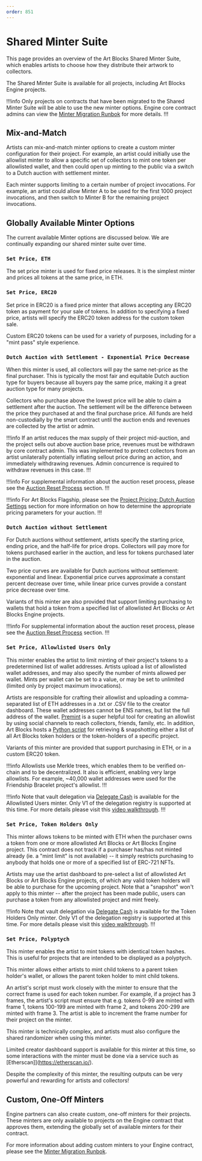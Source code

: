```yaml
---
order: 851
---
```


# Shared Minter Suite

This page provides an overview of the Art Blocks Shared Minter Suite, which enables artists to choose how they distribute their artwork to collectors.

The Shared Minter Suite is available for all projects, including Art Blocks Engine projects.

!!!info
Only projects on contracts that have been migrated to the Shared Minter Suite will be able to use the new minter options. Engine core contract admins can view the [Minter Migration Runbok](./../art-blocks-engine-onboarding/art-blocks-engine-101/minter-suite-migration-runbook.md) for more details.
!!!

## Mix-and-Match

Artists can mix-and-match minter options to create a custom minter configuration for their project. For example, an artist could initially use the allowlist minter to allow a specific set of collectors to mint one token per allowlisted wallet, and then could open up minting to the public via a switch to a Dutch auction with settlement minter.

Each minter supports limiting to a certain number of project invocations. For example, an artist could allow Minter A to be used for the first 1000 project invocations, and then switch to Minter B for the remaining project invocations.

## Globally Available Minter Options

The current available Minter options are discussed below. We are continually expanding our shared minter suite over time.

### `Set Price, ETH`

The set price minter is used for fixed price releases. It is the simplest minter and prices all tokens at the same price, in ETH.

### `Set Price, ERC20`

Set price in ERC20 is a fixed price minter that allows accepting any ERC20 token as payment for your sale of tokens. In addition to specifying a fixed price, artists will specify the ERC20 token address for the custom token sale.

Custom ERC20 tokens can be used for a variety of purposes, including for a "mint pass" style experience.

### `Dutch Auction with Settlement - Exponential Price Decrease`

When this minter is used, all collectors will pay the same net-price as the final purchaser. This is typically the most fair and equitable Dutch auction type for buyers because all buyers pay the same price, making it a great auction type for many projects.

Collectors who purchase above the lowest price will be able to claim a settlement after the auction. The settlement will be the difference between the price they purchased at and the final purchase price. All funds are held non-custodially by the smart contract until the auction ends and revenues are collected by the artist or admin.

!!!info
If an artist reduces the max supply of their project mid-auction, and the project sells out above auction base price, revenues must be withdrawn by core contract admin. This was implemented to protect collectors from an artist unilaterally potentially inflating sellout price during an action, and immediately withdrawing revenues. Admin concurrence is required to withdraw revenues in this case.
!!!

!!!info
For supplemental information about the auction reset process, please see the [Auction Reset Process](./minter-suite-supplemental.md#auction-reset-process) section.
!!!

!!!info
For Art Blocks Flagship, please see the [Project Pricing: Dutch Auction Settings](./../creator-onboarding/readme/project-pricing-model.md) section for more information on how to determine the appropriate pricing parameters for your auction.
!!!

### `Dutch Auction without Settlement`

For Dutch auctions without settlement, artists specify the starting price, ending price, and the half-life for price drops. Collectors will pay more for tokens purchased earlier in the auction, and less for tokens purchased later in the auction.

Two price curves are available for Dutch auctions without settlement: exponential and linear. Exponential price curves approximate a constant percent decrease over time, while linear price curves provide a constant price decrease over time.

Variants of this minter are also provided that support limiting purchasing to wallets that hold a token from a specified list of allowlisted Art Blocks or Art Blocks Engine projects.

!!!info
For supplemental information about the auction reset process, please see the [Auction Reset Process](./minter-suite-supplemental.md#auction-reset-process) section.
!!!

### `Set Price, Allowlisted Users Only`

This minter enables the artist to limit minting of their project's tokens to a predetermined list of wallet addresses. Artists upload a list of allowlisted wallet addresses, and may also specify the number of mints allowed per wallet. Mints per wallet can be set to a value, or may be set to unlimited (limited only by project maximum invocations).

Artists are responsible for crafting their allowlist and uploading a comma-separated list of ETH addresses in a .txt or .CSV file to the creator dashboard. These wallet addresses cannot be ENS names, but list the full address of the wallet. [Premint](https://www.premint.xyz/) is a super helpful tool for creating an allowlist by using social channels to reach collectors, friends, family, etc. In addition, Art Blocks hosts a [Python script](https://github.com/ArtBlocks/artblocks-community-tooling/tree/main/SnapshotABHolders) for retrieving & snapshotting either a list of all Art Blocks token holders or the token-holders of a specific project.

Variants of this minter are provided that support purchasing in ETH, or in a custom ERC20 token.

!!!info
Allowlists use Merkle trees, which enables them to be verified on-chain and to be decentralized. It also is efficient, enabling very large allowlists. For example, ~40,000 wallet addresses were used for the Friendship Bracelet project's allowlist.
!!!

!!!info
Note that vault delegation via [Delegate Cash](https://delegate.cash/) is available for the Allowlisted Users minter. Only V1 of the delegation registry is supported at this time. For more details please visit this [video walkthrough](https://www.youtube.com/watch?v=2-AgG--zcaw&list=PLSNTJAzmISeZcLm19EhafsGjJXwwgzBbU&index=5).
!!!

### `Set Price, Token Holders Only`

This minter allows tokens to be minted with ETH when the purchaser owns a token from one or more allowlisted Art Blocks or Art Blocks Engine project. This contract does not track if a purchaser has/has not minted already (ie. a "mint limit" is not available) -- it simply restricts purchasing to anybody that holds one or more of a specified list of ERC-721 NFTs.

Artists may use the artist dashboard to pre-select a list of allowlisted Art Blocks or Art Blocks Engine projects, of which any valid token holders will be able to purchase for the upcoming project. Note that a "snapshot" won't apply to this minter -- after the project has been made public, users can purchase a token from any allowlisted project and mint freely.

!!!info
Note that vault delegation via [Delegate Cash](https://delegate.cash/) is available for the Token Holders Only minter. Only V1 of the delegation registry is supported at this time. For more details please visit this [video walkthrough](https://www.youtube.com/watch?v=2-AgG--zcaw&list=PLSNTJAzmISeZcLm19EhafsGjJXwwgzBbU&index=5).
!!!

### `Set Price, Polyptych`

This minter enables the artist to mint tokens with identical token hashes. This is useful for projects that are intended to be displayed as a polyptych.

This minter allows either artists to mint child tokens to a parent token holder's wallet, or allows the parent token holder to mint child tokens.

An artist's script must work closely with the minter to ensure that the correct frame is used for each token number. For example, if a project has 3 frames, the artist's script must ensure that e.g. tokens 0-99 are minted with frame 1, tokens 100-199 are minted with frame 2, and tokens 200-299 are minted with frame 3. The artist is able to increment the frame number for their project on the minter.

This minter is technically complex, and artists must also configure the shared randomizer when using this minter.

Limited creator dashboard support is available for this minter at this time, so some interactions with the minter must be done via a service such as [Etherscan]](https://etherscan.io/).

Despite the complexity of this minter, the resulting outputs can be very powerful and rewarding for artists and collectors!

## Custom, One-Off Minters

Engine partners can also create custom, one-off minters for their projects. These minters are only available to projects on the Engine contract that approves them, extending the globally set of available minters for their contract.

For more information about adding custom minters to your Engine contract, please see the [Minter Migration Runbok](./../art-blocks-engine-onboarding/art-blocks-engine-101/minter-suite-migration-runbook.md#adding-a-custom-one-off-minter-to-the-shared-minter-suite).
